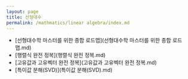 ```yaml
---
layout: page
title: 선형대수
permalink: /mathmatics/linear algebra/index.md
---
```


- [선형대수학 마스터를 위한 종합 로드맵](선형대수학 마스터를 위한 종합 로드맵.md)
- [행렬식 완전 정복](행렬식 완전 정복.md)
- [고유값과 고유벡터 완전 정복](고유값과 고유벡터 완전 정복.md)
- [특이값 분해(SVD)](특이값 분해(SVD).md)
